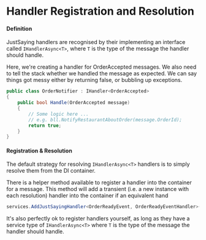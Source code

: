 # Handler Registration and Resolution

#### Definition

JustSaying handlers are recognised by their implementing an interface called `IHandlerAsync<T>`, where `T` is the type of the message the handler should handle.

Here, we're creating a handler for OrderAccepted messages. We also need to tell the stack whether we handled the message as expected. We can say things got messy either by returning false, or bubbling up exceptions.

```csharp
public class OrderNotifier : IHandler<OrderAccepted>
{
    public bool Handle(OrderAccepted message)
    {
        // Some logic here ...
        // e.g. bll.NotifyRestaurantAboutOrder(message.OrderId);
        return true;
    }
}
```

#### Registration & Resolution

The default strategy for resolving `IHandlerAsync<T>` handlers is to simply resolve them from the DI container. 

There is a helper method available to register a handler into the container for a message. This method will add a transient \(i.e. a new instance with each resolution\) handler into the container if an equivalent hand

```csharp
services.AddJustSayingHandler<OrderReadyEvent, OrderReadyEventHandler>();
```

It's also perfectly ok to register handlers yourself, as long as they have a service type of `IHandlerAsync<T>` where `T` is the type of the message the handler should handle.

